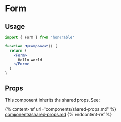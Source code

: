 # Form

## Usage

```jsx
import { Form } from 'honorable'

function MyComponent() {
  return (
    <Form>
      Hello world
    </Form>
  )
}
```

## Props

This component inherits the shared props. See:

{% content-ref url="components/shared-props.md" %}
[components/shared-props.md](components/shared-props.md)
{% endcontent-ref %}

